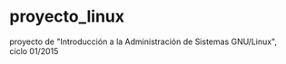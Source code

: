 # proyecto_linux
proyecto de "Introducción a la Administración de Sistemas GNU/Linux", ciclo 01/2015
